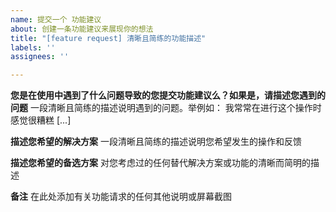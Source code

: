 ```yaml
---
name: 提交一个 功能建议
about: 创建一条功能建议来展现你的想法
title: "[feature request] 清晰且简练的功能描述"
labels: ''
assignees: ''

---
```


**您是在使用中遇到了什么问题导致的您提交功能建议么？如果是，请描述您遇到的问题**
一段清晰且简练的描述说明遇到的问题。举例如： 我常常在进行这个操作时感觉很糟糕 [...]

**描述您希望的解决方案**
一段清晰且简练的描述说明您希望发生的操作和反馈

**描述您希望的备选方案**
对您考虑过的任何替代解决方案或功能的清晰而简明的描述

**备注**
在此处添加有关功能请求的任何其他说明或屏幕截图
